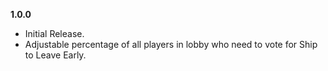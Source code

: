 **1.0.0**
- Initial Release.
- Adjustable percentage of all players in lobby who need to vote for Ship to Leave Early.